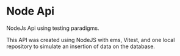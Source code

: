 # Node Api
NodeJs Api using testing paradigms.

This API was created using NodeJS with ems, Vitest, and one local repository to simulate an insertion of data on the database. 
